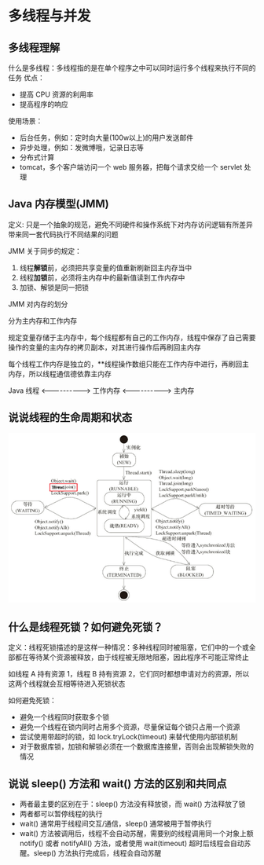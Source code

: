 # 多线程与并发

## 多线程理解

什么是多线程：多线程指的是在单个程序之中可以同时运行多个线程来执行不同的任务
优点：

- 提高 CPU 资源的利用率
- 提高程序的响应

使用场景：

- 后台任务，例如：定时向大量(100w以上)的用户发送邮件
- 异步处理，例如：发微博哦，记录日志等
- 分布式计算
- tomcat，多个客户端访问一个 web 服务器，把每个请求交给一个 servlet 处理

## Java 内存模型(JMM)

定义: 只是一个抽象的规范，避免不同硬件和操作系统下对内存访问逻辑有所差异带来同一套代码执行不同结果的问题

JMM 关于同步的规定：

1. 线程**解锁**前，必须把共享变量的值重新刷新回主内存当中
2. 线程**加锁**前，必须将主内存中的最新值读到工作内存中
3. 加锁、解锁是同一把锁

JMM 对内存的划分

分为主内存和工作内存

规定变量存储于主内存中，每个线程都有自己的工作内存，线程中保存了自己需要操作的变量的主内存的拷贝副本，对其进行操作后再刷回主内存

每个线程工作内存是独立的，**线程操作数组只能在工作内存中进行，再刷回主内存，所以线程通信德依靠主内存

Java 线程 <----------> 工作内存 <----------> 主内存

## 说说线程的生命周期和状态

![图 1](../.image/203d6d92c9de5b38ab9cbc9b858b9c010f762214604144aea1999c7c23ee8326.png)  

## 什么是线程死锁？如何避免死锁？

定义：线程死锁描述的是这样一种情况：多种线程同时被阻塞，它们中的一个或全部都在等待某个资源被释放，由于线程被无限地阻塞，因此程序不可能正常终止

如线程 A 持有资源 1，线程 B 持有资源 2，它们同时都想申请对方的资源，所以这两个线程就会互相等待进入死锁状态

如何避免死锁：

- 避免一个线程同时获取多个锁
- 避免一个线程在锁内同时占用多个资源，尽量保证每个锁只占用一个资源
- 尝试使用带超时的锁，如 lock.tryLock(timeout) 来替代使用内部锁机制
- 对于数据库锁，加锁和解锁必须在一个数据库连接里，否则会出现解锁失败的情况

## 说说 sleep() 方法和 wait() 方法的区别和共同点

- 两者最主要的区别在于：sleep() 方法没有释放锁，而 wait() 方法释放了锁
- 两者都可以暂停线程的执行
- wait() 通常用于线程间交互/通信，sleep() 通常被用于暂停执行
- wait() 方法被调用后，线程不会自动苏醒，需要别的线程调用同一个对象上额 notify() 或者 notifyAll() 方法，或者使用 wait(timeout) 超时后线程会自动苏醒。sleep() 方法执行完成后，线程会自动苏醒
